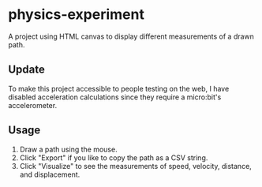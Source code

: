 # physics-experiment

A project using HTML canvas to display different measurements of a drawn path.

## Update

To make this project accessible to people testing on the web, I have disabled acceleration calculations since they require a micro:bit's accelerometer.

## Usage

1. Draw a path using the mouse.
2. Click "Export" if you like to copy the path as a CSV string.
3. Click "Visualize" to see the measurements of speed, velocity, distance, and displacement.